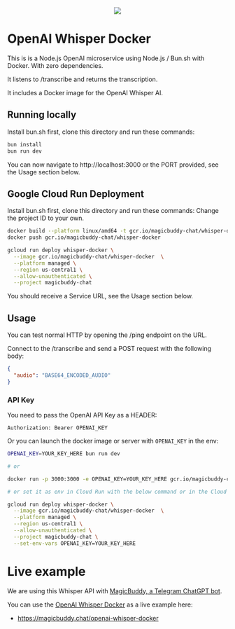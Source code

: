 <div style="text-align:center;">
<img src="https://magicbuddy.chat/img/whisper.jpg">
</div>

# OpenAI Whisper Docker

This is is a Node.js OpenAI microservice using Node.js / Bun.sh with Docker.
With zero dependencies.

It listens to /transcribe and returns the transcription.

It includes a Docker image for the OpenAI Whisper AI.

## Running locally

Install bun.sh first, clone this directory and run these commands:

```bash
bun install
bun run dev
```

You can now navigate to http://localhost:3000 or the PORT provided, see the Usage section below.


## Google Cloud Run Deployment

Install bun.sh first, clone this directory and run these commands:
Change the project ID to your own.

```bash
docker build --platform linux/amd64 -t gcr.io/magicbuddy-chat/whisper-docker .
docker push gcr.io/magicbuddy-chat/whisper-docker

gcloud run deploy whisper-docker \
  --image gcr.io/magicbuddy-chat/whisper-docker  \
  --platform managed \
  --region us-central1 \
  --allow-unauthenticated \
  --project magicbuddy-chat
```

You should receive a Service URL, see the Usage section below.

## Usage

You can test normal HTTP by opening the /ping endpoint on the URL.

Connect to the /transcribe and send a POST request with the following body:

```json
{
  "audio": "BASE64_ENCODED_AUDIO"
}
```

### API Key

You need to pass the OpenAI API Key as a HEADER:

```
Authorization: Bearer OPENAI_KEY
```

Or you can launch the docker image or server with `OPENAI_KEY` in the env:
  
```bash
OPENAI_KEY=YOUR_KEY_HERE bun run dev

# or

docker run -p 3000:3000 -e OPENAI_KEY=YOUR_KEY_HERE gcr.io/magicbuddy-chat/whisper-docker

# or set it as env in Cloud Run with the below command or in the Cloud Console UI

gcloud run deploy whisper-docker \
  --image gcr.io/magicbuddy-chat/whisper-docker  \
  --platform managed \
  --region us-central1 \
  --allow-unauthenticated \
  --project magicbuddy-chat \
  --set-env-vars OPENAI_KEY=YOUR_KEY_HERE
```

# Live example

We are using this Whisper API with [MagicBuddy, a Telegram ChatGPT bot](https://magicbuddy.chat/).

You can use the [OpenAI Whisper Docker](https://magicbuddy.chat/openai-whisper-docker) as a live example here:

- https://magicbuddy.chat/openai-whisper-docker
